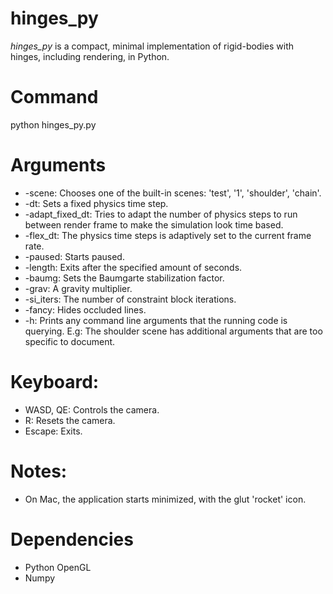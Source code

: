 # hinges_py
*hinges_py* is a compact, minimal implementation of rigid-bodies with hinges, including rendering, in Python.

# Command
 python hinges_py.py

# Arguments
 - -scene: Chooses one of the built-in scenes: 'test', '1', 'shoulder', 'chain'.
 - -dt: Sets a fixed physics time step.
 - -adapt_fixed_dt: Tries to adapt the number of physics steps to run between render frame to make the simulation look time based.
 - -flex_dt: The physics time steps is adaptively set to the current frame rate.
 - -paused: Starts paused.
 - -length: Exits after the specified amount of seconds.
 - -baumg: Sets the Baumgarte stabilization factor.
 - -grav: A gravity multiplier.
 - -si_iters: The number of constraint block iterations.
 - -fancy: Hides occluded lines.
 - -h: Prints any command line arguments that the running code is querying. E.g: The shoulder scene has additional arguments that are too specific to document.

# Keyboard:
 - WASD, QE: Controls the camera.
 - R: Resets the camera.
 - Escape: Exits.

#  Notes:
 -  On Mac, the application starts minimized, with the glut 'rocket' icon.

# Dependencies
 - Python OpenGL
 - Numpy
